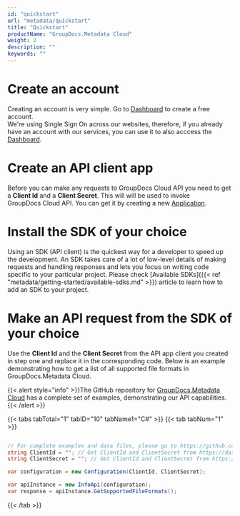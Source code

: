 ```yaml
---
id: "quickstart"
url: "metadata/quickstart"
title: "Quickstart"
productName: "GroupDocs.Metadata Cloud"
weight: 2
description: ""
keywords: ""
---
```


# Create an account #

Creating an account is very simple. Go to [Dashboard](https://dashboard.groupdocs.cloud) to create a free account.\
We're using Single Sign On across our websites, therefore, if you already have an account with our services, you can use it to also acccess the [Dashboard](https://dashboard.groupdocs.cloud).

# Create an API client app #

Before you can make any requests to GroupDocs Cloud API you need to get a **Client Id** and a **Client Secret**. This will will be used to invoke GroupDocs Cloud API.
You can get it by creating a new [Application](https://dashboard.groupdocs.cloud/applications).

# Install the SDK of your choice #

Using an SDK (API client) is the quickest way for a developer to speed up the development. An SDK takes care of a lot of low-level details of making requests and handling responses and lets you focus on writing code specific to your particular project.
Please check [Available SDKs]({{< ref "metadata/getting-started/available-sdks.md" >}}) article to learn how to add an SDK to your project.

# Make an API request from the SDK of your choice #

Use the **Client Id** and the **Client Secret** from the API app client you created in step one and replace it in the corresponding code. Below is an example demonstrating how to get a list of all supported file formats in GroupDocs.Metadata Cloud.

{{< alert style="info" >}}The GitHub repository for [GroupDocs.Metadata Cloud](https://github.com/groupdocs-metadata-cloud) has a complete set of examples, demonstrating our API capabilities.{{< /alert >}}

{{< tabs tabTotal="1" tabID="10" tabName1="C#" >}} {{< tab tabNum="1" >}}

```csharp

// For complete examples and data files, please go to https://github.com/groupdocs-metadata-cloud/groupdocs-metadata-cloud-dotnet-samples
string ClientId = ""; // Get ClientId and ClientSecret from https://dashboard.groupdocs.cloud
string ClientSecret = ""; // Get ClientId and ClientSecret from https://dashboard.groupdocs.cloud

var configuration = new Configuration(ClientId, ClientSecret);

var apiInstance = new InfoApi(configuration);
var response = apiInstance.GetSupportedFileFormats();

```

{{< /tab >}}